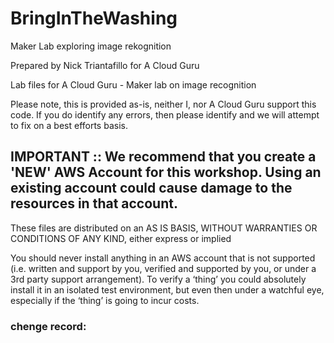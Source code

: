 # BringInTheWashing
Maker Lab exploring image rekognition

Prepared by Nick Triantafillo for A Cloud Guru

Lab files for A Cloud Guru - Maker lab on image recognition

Please note, this is provided as-is, neither I, nor A Cloud Guru support this code. If you do identify any errors, then please identify and we will attempt to fix on a best efforts basis.

## IMPORTANT :: We recommend that you create a 'NEW' AWS Account for this workshop. Using an existing account could cause damage to the resources in that account.

These files are distributed on an AS IS BASIS, WITHOUT WARRANTIES OR CONDITIONS OF ANY KIND, either express or implied

You should never install anything in an AWS account that is not supported (i.e. written and support by you, verified and supported by you, or under a 3rd party support arrangement). To verify a ‘thing’ you could absolutely install it in an isolated test environment, but even then under a watchful eye, especially if the ‘thing’ is going to incur costs.

### chenge record:

